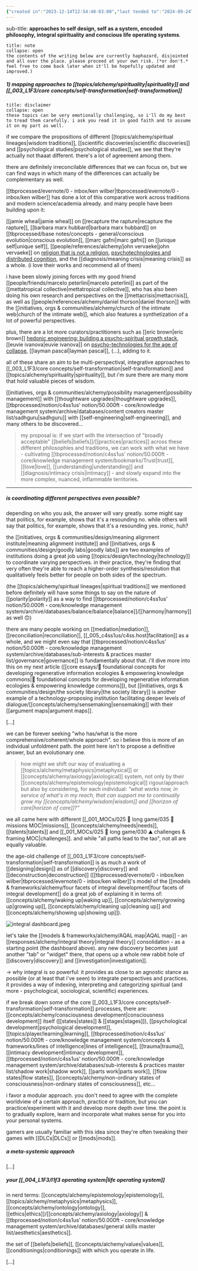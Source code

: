 ```yaml
---
{"created in":"2023-12-14T12:54:40-03:00","last tended to":"2024-09-24T16:19:46-03:00","dg-publish":true,"tags":["alchemy","essay","🌱"],"aliases":["🧘🏻‍♂️ a meta-system for modular self-development"],"notestage":["🌱"],"created":"2023-12-14T12:54:40.894-03:00","updated":"2025-03-30T15:05:39.358-03:00","permalink":"/core-essays/a-meta-system-for-modular-self-development-and-interoperability-across-philosophies-methodologies-and-perspectives/","dgPassFrontmatter":true}
---
```


sub-title: **approaches to self design, self as a system, encoded philosophy, integral spirituality and conscious life operating systems**.

```ad-warning
title: note
collapse: open
the contents of the writing below are currently haphazard, disjointed and all over the place. please proceed at your own risk. (*or don't.* feel free to come back later when it'll be hopefully updated and improved.)
```

##### 1) mapping approaches to [[topics/alchemy/spirituality\|spirituality]] and [[_003_L1F3/core concepts/self-transformation\|self-transformation]]

```ad-hint
title: disclaimer
collapse: open
these topics can be very emotionally challenging, so i'll do my best to tread them carefully. i ask you read it in good faith and to assume it on my part as well.
```

if we compare the propositions of different [[topics/alchemy/spiritual lineages\|wisdom traditions]], [[scientific discoveries\|scientific discoveries]] and [[psychological studies\|psychological studies]], we see that they're actually not thaaat different. there's a lot of agreement among them.

there are definitely irreconcilable differences that we can focus on, but we can find ways in which many of the differences can actually be complementary as well.

[[tbprocessed/evernote/0 - inbox/ken wilber\|tbprocessed/evernote/0 - inbox/ken wilber]] has done a lot of this comparative work across traditions and modern science/academia already. and many people have been building upon it:

[[jamie wheal\|jamie wheal]] on [[recapture the rapture\|recapture the rapture]], [[barbara marx hubbard\|barbara marx hubbard]] on [[tbprocessed/base notes/concepts - general/conscious evolution\|conscious evolution]], [[marc gafni\|marc gafni]] on [[unique self\|unique self]], [[people/references/alchemy/john vervaeke\|john vervaeke]] on [religion that is not a religion](https://www.youtube.com/@johnvervaeke), [psychotechnologies and distributed cognition](https://www.youtube.com/watch?v=237-jbJfleY), and the [[diagnosis/meaning crisis\|meaning crisis]] as a whole. (i love their works and recommend all of them)

i have been slowly joining forces with my good friend [[people/friends/marcelo peterlini\|marcelo peterlini]] as part of the [[mettatropical collective\|mettatropical collective]], who has also been doing his own research and perspectives on the [[mettacrisis\|mettacrisis]], as well as [[people/references/alchemy/daniel thorson\|daniel thorson]] with the [[initiatives, orgs & communities/alchemy/church of the intimate web\|church of the intimate web]], which also features a synthetization of a lot of powerful perspectives.

plus, there are a lot more curators/practitioners such as [[eric brown\|eric brown]] [hedonic engineering: building a psycho-spiritual growth stack](https://seriousplay.substack.com/p/hedonic-engineering), [[euvie ivanova\|euvie ivanova]] on [psycho-technologies for the age of collapse](https://euvieivanova.substack.com/p/psycho-technologies-for-the-age-of), [[layman pascal\|layman pascal]], (...), adding to it.

all of these share an aim to be multi-perspectival, integrative approaches to [[_003_L1F3/core concepts/self-transformation\|self-transformation]] and [[topics/alchemy/spirituality\|spirituality]], but i'm sure there are many more that hold valuable pieces of wisdom.

[[initiatives, orgs & communities/alchemy/possibility management\|possibility management]] with [[thoughtware upgrades\|thoughtware upgrades]], [[tbprocessed/notion/c4ss1us’ notion/50.000ft - core/knowledge management system/archive/databases/content creators master list/sadhguru\|sadhguru]] with [[self-engineering\|self-engineering]], and many others to be discovered...

> my proposal is: if we start with the intersection of "broadly acceptable" [[beliefs\|beliefs]]/[[practices\|practices]] across these different philosophies and traditions, we can work with what we have - cultivating [[tbprocessed/notion/c4ss1us’ notion/50.000ft - core/knowledge management system/bookmarks/Trust\|trust]], [[love\|love]], [[understanding\|understanding]] and [[diagnosis/intimacy crisis\|intimacy]] - and slowly expand into the more complex, nuanced, inflammable territories.

---
##### is coordinating different perspectives even possible?

depending on who you ask, the answer will vary greatly. some might say that politics, for example, shows that it's a resounding no. while others will say that politics, for example, shows that it's a resounding yes. ironic, huh?

the [[initiatives, orgs & communities/design/meaning alignment institute\|meaning alignment institute]] and [[initiatives, orgs & communities/design/goodly labs\|goodly labs]] are two examples of institutions doing a great job using [[topics/design/technology\|technology]] to coordinate varying perspectives. in their practice, they're finding that very often they're able to reach a higher-order synthesis/resolution that qualitatively feels better for people on both sides of the spectrum.

(the [[topics/alchemy/spiritual lineages\|spiritual traditions]] we mentioned before definitely will have some things to say on the nature of [[polarity\|polarity]] as a way to find [[tbprocessed/notion/c4ss1us’ notion/50.000ft - core/knowledge management system/archive/databases/balance/balance\|balance]]/[[harmony\|harmony]] as well 🙃)

there are many people working on [[mediation\|mediation]], [[reconciliation\|reconciliation]], [[_005_c4ss1us/c4ss.host\|facilitation]] as a whole, and we might even say that [[tbprocessed/notion/c4ss1us’ notion/50.000ft - core/knowledge management system/archive/databases/sub-interests & practices master list/governance\|governance]] is fundamentally about that. i'll dive more into this on my next article ([[core essays/💭 foundational concepts for developing regenerative information ecologies & empowering knowledge commons\|💭 foundational concepts for developing regenerative information ecologies & empowering knowledge commons]]), but [[initiatives, orgs & communities/design/the society library\|the society library]] is another example of a technology-proposing institution facilitating deeper levels of dialogue/[[concepts/alchemy/sensemaking\|sensemaking]] with their [[argument maps\|argument maps]].

[...]

we can be forever seeking "who has/what is the more comprehensive/coherent/whole approach". so i believe this is more of an individual unfoldment path. the point here isn't to propose a definitive answer, but an evolutionary one.

> how might we shift our way of evaluating a [[topics/alchemy/metaphysics\|metaphysical]] or [[concepts/alchemy/axiology\|axiological]] system, not only by their [[concepts/alchemy/epistemology\|epistemological]] rigour/approach but also by considering, for each individual: *"what works now, in service of what's in my reach, that can support me to continually grow my [[concepts/alchemy/wisdom\|wisdom]] and [[horizon of care\|horizon of care]]?"*

we all came here with different [[_001_MOCs/025 🔷 long game/035 🔭 missions MOC\|missions]], [[concepts/alchemy/needs\|needs]], [[talents\|talents]] and [[_001_MOCs/025 🔷 long game/030 ⛰ challenges & framing MOC\|challenges]]. and while "all paths lead to the tao", not all are equally valuable.

the age-old challenge of [[_003_L1F3/core concepts/self-transformation\|self-transformation]] is as much a work of [[designing\|design]] as of [[discovery\|discovery]] and [[deconstruction\|deconstruction]] ([[tbprocessed/evernote/0 - inbox/ken wilber\|tbprocessed/evernote/0 - inbox/ken wilber]]'s model of the [[models & frameworks/alchemy/four facets of integral development\|four facets of integral development]] do a great job of explaining it in terms of: [[concepts/alchemy/waking up\|waking up]], [[concepts/alchemy/growing up\|growing up]], [[concepts/alchemy/cleaning up\|cleaning up]] and [[concepts/alchemy/showing up\|showing up]]).

![integral dashboard.jpeg](/img/user/images/interfaces%20&%20designs/integral%20dashboard.jpeg)

let's take the [[models & frameworks/alchemy/AQAL map\|AQAL map]] - an [[responses/alchemy/integral theory\|integral theory]] consolidation - as a starting point (the dashboard above). any new discovery becomes just another "tab" or "widget" there, that opens up a whole new rabbit hole of [[discovery\|discovery]] and [[investigation\|investigation]].

-> why integral is so powerful: it provides as close to an agnostic stance as possible (or at least that i've seen) to integrate perspectives and practices. it provides a way of indexing, interpreting and categorizing spiritual (and more - psychological, sociological, scientific) experiences.

if we break down some of the core [[_003_L1F3/core concepts/self-transformation\|self-transformation]] processes, there are: [[concepts/alchemy/consciousness development\|consciousness development]] itself ([[states\|states]] & [[stages\|stages]]), [[psychological development\|psychological development]], [[topics/player/learning\|learning]], [[tbprocessed/notion/c4ss1us’ notion/50.000ft - core/knowledge management system/concepts & frameworks/lines of intelligence\|lines of intelligence]], [[trauma\|trauma]], [[intimacy development\|intimacy development]], [[tbprocessed/notion/c4ss1us’ notion/50.000ft - core/knowledge management system/archive/databases/sub-interests & practices master list/shadow work\|shadow work]], [[parts work\|parts work]], [[flow states\|flow states]], [[concepts/alchemy/non-ordinary states of consciousness\|non-ordinary states of consciousness]], etc...

i favor a modular approach. you don't need to agree with the complete worldview of a certain approach, practice or tradition, but you can practice/experiment with it and develop more depth over time. the point is to gradually explore, learn and incorporate what makes sense for you into your personal systems.

gamers are usually familiar with this idea since they're often tweaking their games with [[DLCs\|DLCs]] or [[mods\|mods]].

##### a meta-systemic approach

[...]
##### your [[_004_L1F3/l1f3 operating system\|life operating system]]

in nerd terms: [[concepts/alchemy/epistemology\|epistemology]], [[topics/alchemy/metaphysics\|metaphysics]], [[concepts/alchemy/ontology\|ontology]], [[ethics\|ethics]]/[[concepts/alchemy/axiology\|axiology]] & [[tbprocessed/notion/c4ss1us’ notion/50.000ft - core/knowledge management system/archive/databases/general skills master list/aesthetics\|aesthetics]].

the set of [[beliefs\|beliefs]], [[concepts/alchemy/values\|values]], [[conditionings\|conditionings]] with which you operate in life.

[...]